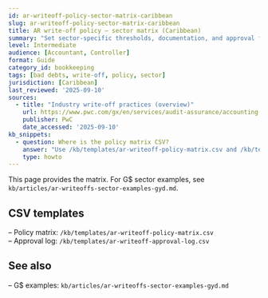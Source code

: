 ```yaml
---
id: ar-writeoff-policy-sector-matrix-caribbean
slug: ar-writeoff-policy-sector-matrix-caribbean
title: AR write‑off policy — sector matrix (Caribbean)
summary: "Set sector‑specific thresholds, documentation, and approval for AR write‑offs. Includes a CSV policy matrix and an approval log template."
level: Intermediate
audience: [Accountant, Controller]
format: Guide
category_id: bookkeeping
tags: [bad debts, write-off, policy, sector]
jurisdiction: [Caribbean]
last_reviewed: '2025-09-10'
sources:
  - title: "Industry write-off practices (overview)"
    url: https://www.pwc.com/gx/en/services/audit-assurance/accounting-advisory.html
    publisher: PwC
    date_accessed: '2025-09-10'
kb_snippets:
  - question: Where is the policy matrix CSV?
    answer: "Use /kb/templates/ar-writeoff-policy-matrix.csv and /kb/templates/ar-writeoff-approval-log.csv."
    type: howto
---
```


This page provides the matrix. For G$ sector examples, see `kb/articles/ar-writeoffs-sector-examples-gyd.md`.

## CSV templates
– Policy matrix: `/kb/templates/ar-writeoff-policy-matrix.csv`  
– Approval log: `/kb/templates/ar-writeoff-approval-log.csv`

## See also
– G$ examples: `kb/articles/ar-writeoffs-sector-examples-gyd.md`

